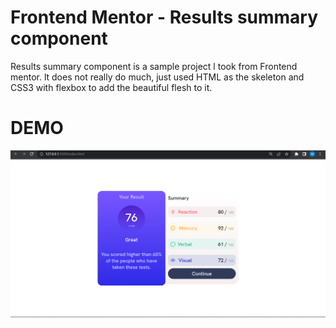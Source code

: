 # Frontend Mentor - Results summary component

 Results summary  component is a sample project l took from Frontend mentor. lt does not really do much, just used HTML as the skeleton and CSS3 with flexbox to add the beautiful flesh to it. 

 # DEMO
 
![Alt text](results-summary.png)